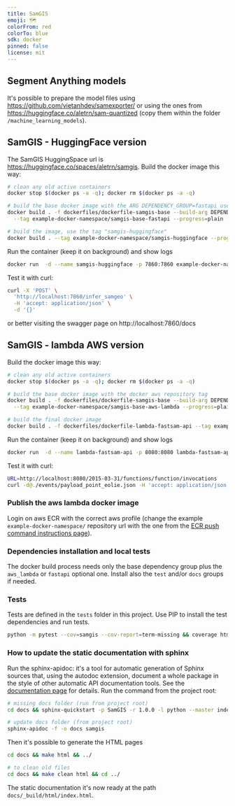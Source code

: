 ```yaml
---
title: SamGIS
emoji: 🗺️
colorFrom: red
colorTo: blue
sdk: docker
pinned: false
license: mit
---
```


## Segment Anything models
It's possible to prepare the model files using https://github.com/vietanhdev/samexporter/ or using the ones 
from https://huggingface.co/aletrn/sam-quantized (copy them within the folder `/machine_learning_models`).

## SamGIS - HuggingFace version

The SamGIS HuggingSpace url is https://huggingface.co/spaces/aletrn/samgis.
Build the docker image this way:

```bash
# clean any old active containers
docker stop $(docker ps -a -q); docker rm $(docker ps -a -q)

# build the base docker image with the ARG DEPENDENCY_GROUP=fastapi used by poetry
docker build . -f dockerfiles/dockerfile-samgis-base --build-arg DEPENDENCY_GROUP=fastapi \
  --tag example-docker-namespace/samgis-base-fastapi --progress=plain

# build the image, use the tag "samgis-huggingface"
docker build . --tag example-docker-namespace/samgis-huggingface --progress=plain
```

Run the container (keep it on background) and show logs

```bash
docker run  -d --name samgis-huggingface -p 7860:7860 example-docker-namespace/samgis-huggingface; docker logs -f samgis-huggingface
```

Test it with curl:

```bash
curl -X 'POST' \
  'http://localhost:7860/infer_samgeo' \
  -H 'accept: application/json' \
  -d '{}'
```

or better visiting the swagger page on http://localhost:7860/docs 


## SamGIS - lambda AWS version

Build the docker image this way:

```bash
# clean any old active containers
docker stop $(docker ps -a -q); docker rm $(docker ps -a -q)

# build the base docker image with the docker aws repository tag
docker build . -f dockerfiles/dockerfile-samgis-base --build-arg DEPENDENCY_GROUP=aws_lambda \
  --tag example-docker-namespace/samgis-base-aws-lambda --progress=plain

# build the final docker image
docker build . -f dockerfiles/dockerfile-lambda-fastsam-api --tag example-docker-namespace/lambda-fastsam-api --progress=plain
```

Run the container (keep it on background) and show logs

```bash
docker run  -d --name lambda-fastsam-api -p 8080:8080 lambda-fastsam-api; docker logs -f lambda-fastsam-api
```

Test it with curl:

```bash
URL=http://localhost:8080/2015-03-31/functions/function/invocations
curl -d@./events/payload_point_eolie.json -H 'accept: application/json' ${URL}
```

### Publish the aws lambda docker image
Login on aws ECR with the correct aws profile (change the example `example-docker-namespace/` repository url with the one from
the [ECR push command instructions page](https://eu-west-1.console.aws.amazon.com/ecr/repositories/)).

### Dependencies installation and local tests
The docker build process needs only the base dependency group plus the `aws_lambda` or `fastapi` optional one.
Install also the `test` and/or `docs` groups if needed.

### Tests

Tests are defined in the `tests` folder in this project. Use PIP to install the test dependencies and run tests.

```bash
python -m pytest --cov=samgis --cov-report=term-missing && coverage html
```

### How to update the static documentation with sphinx

Run the sphinx-apidoc: it's a tool for automatic generation of Sphinx sources that, using the autodoc
extension, document a whole package in the style of other automatic API documentation tools. See the 
[documentation page](https://www.sphinx-doc.org/en/master/man/sphinx-apidoc.html) for details.
Run the command from the project root:

```bash
# missing docs folder (run from project root)
cd docs && sphinx-quickstart -p SamGIS -r 1.0.0 -l python --master index

# update docs folder (from project root)
sphinx-apidoc -f -o docs samgis
```

Then it's possible to generate the HTML pages 
```bash
cd docs && make html && ../

# to clean old files
cd docs && make clean html && cd ../
```

The static documentation it's now ready at the path `docs/_build/html/index.html`.
